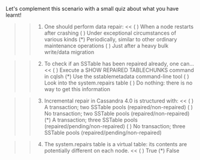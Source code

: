 Let's complement this scenario with a small quiz about what you have learnt!

>>1. One should perform data repair: <<
( ) When a node restarts after crashing
( ) Under exceptional circumstances of various kinds
(*) Periodically, similar to other ordinary maintenance operations
( ) Just after a heavy bulk write/data migration

>>2. To check if an SSTable has been repaired already, one can... <<
( ) Execute a SHOW REPAIRED TABLECHUNKS command in cqlsh
(*) Use the sstablemetadata command-line tool
( ) Look into the system.repairs table
( ) Do nothing: there is no way to get this information

>>3. Incremental repair in Cassandra 4.0 is structured with: <<
( ) A transaction; two SSTable pools (repaired/non-repaired)
( ) No transaction; two SSTable pools (repaired/non-repaired)
(*) A transaction; three SSTable pools (repaired/pending/non-repaired)
( ) No transaction; three SSTable pools (repaired/pending/non-repaired)

>>4. The system.repairs table is a virtual table: its contents are potentially different on each node. <<
( ) True
(*) False
